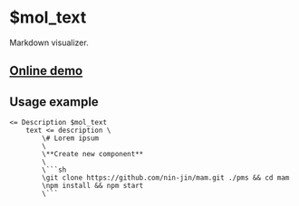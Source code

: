 # $mol_text

Markdown visualizer.

## [Online demo](https://mol.js.org/app/demo/-/#demo=mol_text)

## Usage example

```tree
<= Description $mol_text
	text <= description \
		\# Lorem ipsum
		\
		\**Create new component**
		\
		\```sh
		\git clone https://github.com/nin-jin/mam.git ./pms && cd mam
		\npm install && npm start
		\```
```
